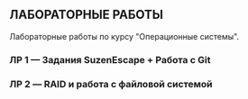 ## ЛАБОРАТОРНЫЕ РАБОТЫ

Лабораторные работы по курсу "Операционные системы".

### ЛР 1 — Задания SuzenEscape + Работа с Git
### ЛР 2 — RAID и работа с файловой системой

